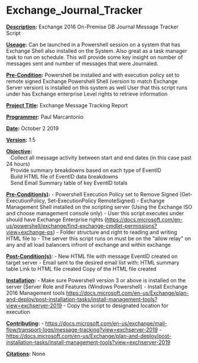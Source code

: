 # Exchange_Journal_Tracker
<strong><u>Description</u>:</strong> 
  Exchange 2016 On-Premise DB Journal Message Tracker Script 

<strong><u>Useage</u>:</strong> 
  Can be launched in a Powershell session on a system that has Exchange Shell also installed on the System. Also great as a task manager task to run on schedule. This will         provide some key insight on number of messages sent and number of messages that were Journaled.

<strong><u>Pre-Condition</u>:</strong>
  Powershell be installed and with execution policy set to remote signed
  Exchange Powershell Shell (version to match Exchange Server version) is installed on this system as well
  User that this script runs under has Exchange enterprise Level rights to retrieve information

<strong><u>Project Title</u>:</strong> Exchange Message Tracking Report

<strong><u>Programmer</u>:</strong>
     Paul Marcantonio
     
<strong><u>Date</u>:</strong>
     October 2 2019
     
<strong><u>Version</u>:</strong>
     1.5
     
<strong><u>Objective</u>:</strong>
     <br/>&nbsp;&nbsp;&nbsp;Collect all message activity between start and end dates (in this case past 24 hours)
     <br/>&nbsp;&nbsp;&nbsp;Provide summary breakdowns based on each type of EventID
     <br/>&nbsp;&nbsp;&nbsp;Build HTML file of EventID data breakdowns
     <br/>&nbsp;&nbsp;&nbsp;Send Email Summary table of key EventID totals

<strong><u>Pre-Condition(s)</u>:</strong>
     - Powershell Execution Policy set to Remove Signed (Get-ExecutionPolicy, Set-ExecutionPolicy RemoteSigned)
     - Exchange Management Shell installed on the scripting server (Using the Exchange ISO and choose management console only)
     - User this script executes under should have Exchange Enterprise rights (https://docs.microsoft.com/en-us/powershell/exchange/find-exchange-cmdlet-permissions?view=exchange-ps)
     - Folder structure and right to reading and writing HTML file to
     - The server this script runs on must be on the "allow relay" on any and all load balancers infront of exchange and within exchange

<strong><u>Post-Condition(s)</u>:</strong>
     - New HTML file with message EventID created on target server
     - Email sent to the desired email list with:
          HTML summary table
          Link to HTML file created
          Copy of the HTML file created

<strong><u>Installation</u>:</strong>
     - Make sure Powershell version 3 or above is installed on the server (Server Role and Features (Windows Powershell)
     - Install Exchange 2016 Management tools https://docs.microsoft.com/en-us/Exchange/plan-and-deploy/post-installation-tasks/install-management-tools?view=exchserver-2019
     - Copy the script to designated location for execution

<strong><u>Contributing</u>:</strong>
     - https://docs.microsoft.com/en-us/exchange/mail-flow/transport-logs/message-tracking?view=exchserver-2019
     - https://docs.microsoft.com/en-us/Exchange/plan-and-deploy/post-installation-tasks/install-management-tools?view=exchserver-2019

<strong><u>Citations</u>:</strong>
     None
